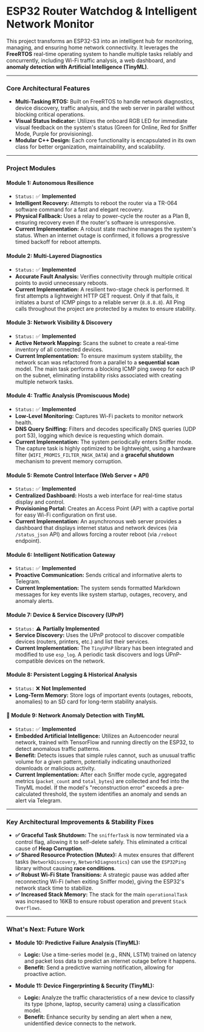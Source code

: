 # ESP32 Router Watchdog & Intelligent Network Monitor

This project transforms an ESP32-S3 into an intelligent hub for monitoring, managing, and ensuring home network connectivity. It leverages the **FreeRTOS** real-time operating system to handle multiple tasks reliably and concurrently, including Wi-Fi traffic analysis, a web dashboard, and **anomaly detection with Artificial Intelligence (TinyML)**.

---

### Core Architectural Features

* **Multi-Tasking RTOS:** Built on FreeRTOS to handle network diagnostics, device discovery, traffic analysis, and the web server in parallel without blocking critical operations.
* **Visual Status Indicator:** Utilizes the onboard RGB LED for immediate visual feedback on the system's status (Green for Online, Red for Sniffer Mode, Purple for provisioning).
* **Modular C++ Design:** Each core functionality is encapsulated in its own class for better organization, maintainability, and scalability.

---

### Project Modules

#### Module 1: Autonomous Resilience
* `Status:` ✅ **Implemented**
* **Intelligent Recovery:** Attempts to reboot the router via a TR-064 software command for a fast and elegant recovery.
* **Physical Fallback:** Uses a relay to power-cycle the router as a Plan B, ensuring recovery even if the router's software is unresponsive.
* **Current Implementation:** A robust state machine manages the system's status. When an internet outage is confirmed, it follows a progressive timed backoff for reboot attempts.

#### Module 2: Multi-Layered Diagnostics
* `Status:` ✅ **Implemented**
* **Accurate Fault Analysis:** Verifies connectivity through multiple critical points to avoid unnecessary reboots.
* **Current Implementation:** A resilient two-stage check is performed. It first attempts a lightweight HTTP GET request. Only if that fails, it initiates a burst of ICMP pings to a reliable server (`8.8.8.8`). All Ping calls throughout the project are protected by a mutex to ensure stability.

#### Module 3: Network Visibility & Discovery
* `Status:` ✅ **Implemented**
* **Active Network Mapping:** Scans the subnet to create a real-time inventory of all connected devices.
* **Current Implementation:** To ensure maximum system stability, the network scan was refactored from a parallel to a **sequential scan** model. The main task performs a blocking ICMP ping sweep for each IP on the subnet, eliminating instability risks associated with creating multiple network tasks.

#### Module 4: Traffic Analysis (Promiscuous Mode)
* `Status:` ✅ **Implemented**
* **Low-Level Monitoring:** Captures Wi-Fi packets to monitor network health.
* **DNS Query Sniffing:** Filters and decodes specifically DNS queries (UDP port 53), logging which device is requesting which domain.
* **Current Implementation:** The system periodically enters Sniffer mode. The capture task is highly optimized to be lightweight, using a hardware filter (`WIFI_PROMIS_FILTER_MASK_DATA`) and a **graceful shutdown** mechanism to prevent memory corruption.

#### Module 5: Remote Control Interface (Web Server + API)
* `Status:` ✅ **Implemented**
* **Centralized Dashboard:** Hosts a web interface for real-time status display and control.
* **Provisioning Portal:** Creates an Access Point (AP) with a captive portal for easy Wi-Fi configuration on first use.
* **Current Implementation:** An asynchronous web server provides a dashboard that displays internet status and network devices (via `/status_json` API) and allows forcing a router reboot (via `/reboot` endpoint).

#### Module 6: Intelligent Notification Gateway
* `Status:` ✅ **Implemented**
* **Proactive Communication:** Sends critical and informative alerts to Telegram.
* **Current Implementation:** The system sends formatted Markdown messages for key events like system startup, outages, recovery, and anomaly alerts.

#### Module 7: Device & Service Discovery (UPnP)
* `Status:` ⚠️ **Partially Implemented**
* **Service Discovery:** Uses the UPnP protocol to discover compatible devices (routers, printers, etc.) and list their services.
* **Current Implementation:** The `TinyUPnP` library has been integrated and modified to use `esp_log`. A periodic task discovers and logs UPnP-compatible devices on the network.

#### Module 8: Persistent Logging & Historical Analysis
* `Status:` ❌ **Not Implemented**
* **Long-Term Memory:** Store logs of important events (outages, reboots, anomalies) to an SD card for long-term stability analysis.

#### 🤖 Module 9: Network Anomaly Detection with TinyML
* `Status:` ✅ **Implemented**
* **Embedded Artificial Intelligence:** Utilizes an Autoencoder neural network, trained with TensorFlow and running directly on the ESP32, to detect anomalous traffic patterns.
* **Benefit:** Detects issues that simple rules cannot, such as unusual traffic volume for a given pattern, potentially indicating unauthorized downloads or malicious activity.
* **Current Implementation:** After each Sniffer mode cycle, aggregated metrics (`packet_count` and `total_bytes`) are collected and fed into the TinyML model. If the model's "reconstruction error" exceeds a pre-calculated threshold, the system identifies an anomaly and sends an alert via Telegram.

---

### Key Architectural Improvements & Stability Fixes

* **✅ Graceful Task Shutdown:** The `snifferTask` is now terminated via a control flag, allowing it to self-delete safely. This eliminated a critical cause of **Heap Corruption**.
* **✅ Shared Resource Protection (Mutex):** A mutex ensures that different tasks (`NetworkDiscovery`, `NetworkDiagnostics`) can use the `ESP32Ping` library without causing **race conditions**.
* **✅ Robust Wi-Fi State Transitions:** A strategic pause was added after reconnecting Wi-Fi (when exiting Sniffer mode), giving the ESP32's network stack time to stabilize.
* **✅ Increased Stack Memory:** The stack for the main `operationalTask` was increased to 16KB to ensure robust operation and prevent `Stack Overflows`.

---

### What's Next: Future Work

* **Module 10: Predictive Failure Analysis (TinyML):**
    * **Logic:** Use a time-series model (e.g., RNN, LSTM) trained on latency and packet loss data to predict an internet outage before it happens.
    * **Benefit:** Send a predictive warning notification, allowing for proactive action.

* **Module 11: Device Fingerprinting & Security (TinyML):**
    * **Logic:** Analyze the traffic characteristics of a new device to classify its type (phone, laptop, security camera) using a classification model.
    * **Benefit:** Enhance security by sending an alert when a new, unidentified device connects to the network.